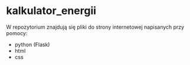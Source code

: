 # kalkulator_energii
W repozytorium znajdują się pliki do strony internetowej napisanych przy pomocy:
- python (Flask)
- html
- css
